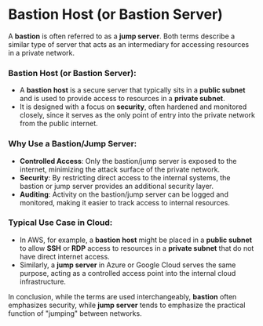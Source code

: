 # Bastion Host (or Bastion Server)

A **bastion** is often referred to as a **jump server**. Both terms describe a similar type of server that acts as an intermediary for accessing resources in a private network. 

### **Bastion Host (or Bastion Server)**:
- A **bastion host** is a secure server that typically sits in a **public subnet** and is used to provide access to resources in a **private subnet**.
- It is designed with a focus on **security**, often hardened and monitored closely, since it serves as the only point of entry into the private network from the public internet.

### Why Use a Bastion/Jump Server:
- **Controlled Access**: Only the bastion/jump server is exposed to the internet, minimizing the attack surface of the private network.
- **Security**: By restricting direct access to the internal systems, the bastion or jump server provides an additional security layer.
- **Auditing**: Activity on the bastion/jump server can be logged and monitored, making it easier to track access to internal resources.

### Typical Use Case in Cloud:
- In AWS, for example, a **bastion host** might be placed in a **public subnet** to allow **SSH** or **RDP** access to resources in a **private subnet** that do not have direct internet access.
- Similarly, a **jump server** in Azure or Google Cloud serves the same purpose, acting as a controlled access point into the internal cloud infrastructure.

In conclusion, while the terms are used interchangeably, **bastion** often emphasizes security, while **jump server** tends to emphasize the practical function of "jumping" between networks.

